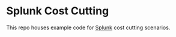 # Splunk Cost Cutting

This repo houses example code for [Splunk] cost cutting scenarios.

[splunk]: https://splunk.com